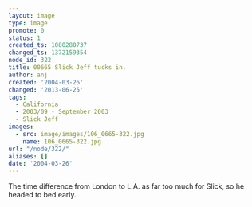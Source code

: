```yaml
---
layout: image
type: image
promote: 0
status: 1
created_ts: 1080280737
changed_ts: 1372159354
node_id: 322
title: 00665 Slick Jeff tucks in.
author: anj
created: '2004-03-26'
changed: '2013-06-25'
tags:
  - California
  - 2003/09 - September 2003
  - Slick Jeff
images:
  - src: image/images/106_0665-322.jpg
    name: 106_0665-322.jpg
url: "/node/322/"
aliases: []
date: '2004-03-26'
---
```

The time difference from London to L.A. as far too much for Slick, so he headed to bed early.
